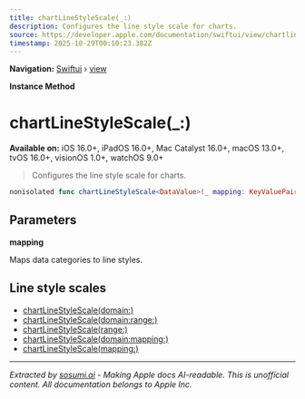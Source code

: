 ```yaml
---
title: chartLineStyleScale(_:)
description: Configures the line style scale for charts.
source: https://developer.apple.com/documentation/swiftui/view/chartlinestylescale(_:)
timestamp: 2025-10-29T00:10:23.382Z
---
```


**Navigation:** [Swiftui](/documentation/swiftui) › [view](/documentation/swiftui/view)

**Instance Method**

# chartLineStyleScale(_:)

**Available on:** iOS 16.0+, iPadOS 16.0+, Mac Catalyst 16.0+, macOS 13.0+, tvOS 16.0+, visionOS 1.0+, watchOS 9.0+

> Configures the line style scale for charts.

```swift
nonisolated func chartLineStyleScale<DataValue>(_ mapping: KeyValuePairs<DataValue, StrokeStyle>) -> some View where DataValue : Plottable
```

## Parameters

**mapping**

Maps data categories to line styles.



## Line style scales

- [chartLineStyleScale(domain:)](/documentation/swiftui/view/chartlinestylescale(domain:))
- [chartLineStyleScale(domain:range:)](/documentation/swiftui/view/chartlinestylescale(domain:range:))
- [chartLineStyleScale(range:)](/documentation/swiftui/view/chartlinestylescale(range:))
- [chartLineStyleScale(domain:mapping:)](/documentation/swiftui/view/chartlinestylescale(domain:mapping:))
- [chartLineStyleScale(mapping:)](/documentation/swiftui/view/chartlinestylescale(mapping:))

---

*Extracted by [sosumi.ai](https://sosumi.ai) - Making Apple docs AI-readable.*
*This is unofficial content. All documentation belongs to Apple Inc.*
